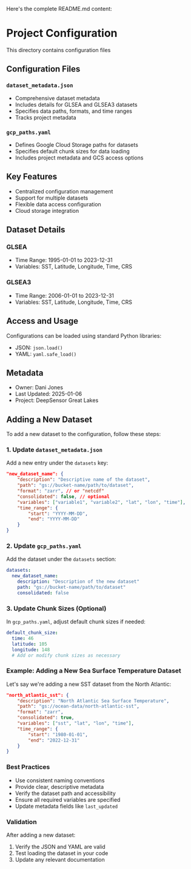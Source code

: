 Here's the complete README.md content:
# Project Configuration

This directory contains configuration files

## Configuration Files

### `dataset_metadata.json`
- Comprehensive dataset metadata
- Includes details for GLSEA and GLSEA3 datasets
- Specifies data paths, formats, and time ranges
- Tracks project metadata

### `gcp_paths.yaml`
- Defines Google Cloud Storage paths for datasets
- Specifies default chunk sizes for data loading
- Includes project metadata and GCS access options

## Key Features

- Centralized configuration management
- Support for multiple datasets
- Flexible data access configuration
- Cloud storage integration

## Dataset Details

### GLSEA
- Time Range: 1995-01-01 to 2023-12-31
- Variables: SST, Latitude, Longitude, Time, CRS

### GLSEA3
- Time Range: 2006-01-01 to 2023-12-31
- Variables: SST, Latitude, Longitude, Time, CRS

## Access and Usage

Configurations can be loaded using standard Python libraries:
- JSON: `json.load()`
- YAML: `yaml.safe_load()`

## Metadata

- Owner: Dani Jones
- Last Updated: 2025-01-06
- Project: DeepSensor Great Lakes

## Adding a New Dataset

To add a new dataset to the configuration, follow these steps:

### 1. Update `dataset_metadata.json`

Add a new entry under the `datasets` key:

```json
"new_dataset_name": {
    "description": "Descriptive name of the dataset",
    "path": "gs://bucket-name/path/to/dataset",
    "format": "zarr", // or "netcdf"
    "consolidated": false, // optional
    "variables": ["variable1", "variable2", "lat", "lon", "time"],
    "time_range": {
        "start": "YYYY-MM-DD",
        "end": "YYYY-MM-DD"
    }
}
```

### 2. Update `gcp_paths.yaml`

Add the dataset under the `datasets` section:

```yaml
datasets:
  new_dataset_name:
    description: "Description of the new dataset"
    path: "gs://bucket-name/path/to/dataset"
    consolidated: false
```

### 3. Update Chunk Sizes (Optional)

In `gcp_paths.yaml`, adjust default chunk sizes if needed:

```yaml
default_chunk_size:
  time: 46
  latitude: 105
  longitude: 148
  # Add or modify chunk sizes as necessary
```

### Example: Adding a New Sea Surface Temperature Dataset

Let's say we're adding a new SST dataset from the North Atlantic:

```json
"north_atlantic_sst": {
    "description": "North Atlantic Sea Surface Temperature",
    "path": "gs://ocean-data/north-atlantic-sst",
    "format": "zarr",
    "consolidated": true,
    "variables": ["sst", "lat", "lon", "time"],
    "time_range": {
        "start": "1980-01-01",
        "end": "2022-12-31"
    }
}
```

### Best Practices

- Use consistent naming conventions
- Provide clear, descriptive metadata
- Verify the dataset path and accessibility
- Ensure all required variables are specified
- Update metadata fields like `last_updated`

### Validation

After adding a new dataset:
1. Verify the JSON and YAML are valid
2. Test loading the dataset in your code
3. Update any relevant documentation

